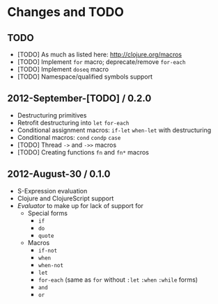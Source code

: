 # Changes and TODO

## TODO

* [TODO] As much as listed here: http://clojure.org/macros
* [TODO] Implement `for` macro; deprecate/remove `for-each`
* [TODO] Implement `doseq` macro
* [TODO] Namespace/qualified symbols support

## 2012-September-[TODO] / 0.2.0

* Destructuring primitives
* Retrofit destructuring into `let` `for-each`
* Conditional assignment macros: `if-let` `when-let` with destructuring
* Conditional macros: `cond` `condp` `case`
* [TODO] Thread `->` and `->>` macros
* [TODO] Creating functions `fn` and `fn*` macros

## 2012-August-30 / 0.1.0

* S-Expression evaluation
* Clojure and ClojureScript support
* _Evaluator_ to make up for lack of support for
  * Special forms
    * `if`
    * `do`
    * `quote`
  * Macros
    * `if-not`
    * `when`
    * `when-not`
    * `let`
    * `for-each` (same as `for` without `:let` `:when` `:while` forms)
    * `and`
    * `or`
